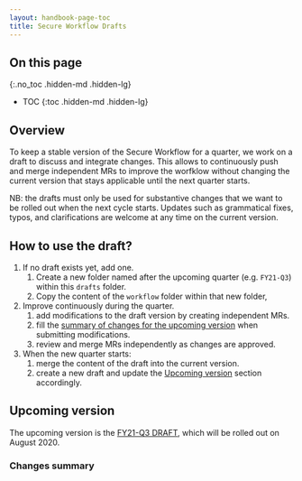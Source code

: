 ```yaml
---
layout: handbook-page-toc
title: Secure Workflow Drafts
---
```


## On this page
{:.no_toc .hidden-md .hidden-lg}

- TOC
{:toc .hidden-md .hidden-lg}

## Overview

To keep a stable version of the Secure Workflow for a quarter, we work on a draft to discuss and integrate changes.
This allows to continuously push and merge independent MRs to improve the worfklow without changing the current version that stays applicable until the next quarter starts.

NB: the drafts must only be used for substantive changes that we want to be rolled out when the next cycle starts.
Updates such as grammatical fixes, typos, and clarifications are welcome at any time on the current version.

## How to use the draft?

1. If no draft exists yet, add one.
    1. Create a new folder named after the upcoming quarter (e.g. `FY21-Q3`) within this `drafts` folder.
    1. Copy the content of the `workflow` folder within that new folder,
1. Improve continuously during the quarter.
    1. add modifications to the draft version by creating independent MRs.
    1. fill the [summary of changes for the upcoming version](#changes-summary) when submitting modifications.
    1. review and merge MRs independently as changes are approved.
1. When the new quarter starts:
    1. merge the content of the draft into the current version.
    1. create a new draft and update the [Upcoming version](#upcoming-version) section accordingly.

## Upcoming version

The upcoming version is the [FY21-Q3 DRAFT](./FY21-Q3/), which will be rolled out on August 2020.

### Changes summary
